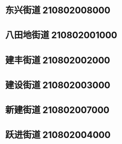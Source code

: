 # 东兴街道 210802008000
# 八田地街道 210802001000
# 建丰街道 210802002000
# 建设街道 210802003000
# 新建街道 210802007000
# 跃进街道 210802004000
